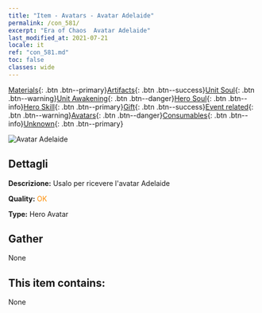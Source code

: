 ```yaml
---
title: "Item - Avatars - Avatar Adelaide"
permalink: /con_581/
excerpt: "Era of Chaos  Avatar Adelaide"
last_modified_at: 2021-07-21
locale: it
ref: "con_581.md"
toc: false
classes: wide
---
```

 [Materials](/ItemsIT/){: .btn .btn--primary}[Artifacts](/ItemsIT/Artifacts/){: .btn .btn--success}[Unit Soul](/ItemsIT/UnitSoul/){: .btn .btn--warning}[Unit Awakening](/ItemsIT/UnitAwakening/){: .btn .btn--danger}[Hero Soul](/ItemsIT/HeroSoul/){: .btn .btn--info}[Hero Skill](/ItemsIT/HeroSkill/){: .btn .btn--primary}[Gift](/ItemsIT/Gift/){: .btn .btn--success}[Event related](/ItemsIT/Events/){: .btn .btn--warning}[Avatars](/ItemsIT/Avatars/){: .btn .btn--danger}[Consumables](/ItemsIT/Consumables/){: .btn .btn--info}[Unknown](/ItemsIT/Unknown/){: .btn .btn--primary}

 ![Avatar Adelaide](/images/h/h_Adelaide1.jpg)

## Dettagli
 **Descrizione:** Usalo per ricevere l'avatar Adelaide

 **Quality:** <span style="color: #FF8C00">OK</span>

 **Type:** Hero Avatar

## Gather

  None

## This item contains:

  None

